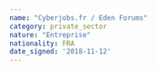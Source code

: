 ```yaml
---
name: "Cyberjobs.fr / Eden Forums"
category: private_sector
nature: "Entreprise"
nationality: FRA
date_signed: '2018-11-12'
---
```

    